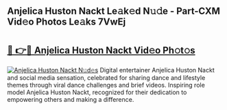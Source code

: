 ## Anjelica Huston Nackt Le𝚊k𝚎d N𝚞𝚍e - Part-CXM Vid𝚎o Photos Le𝚊ks 7VwEj

# <h2><a href="http://fb3obmv.evod.top/?m=Anjelica+Huston+Nackt">🔗 👉🔴 Anjelica Huston Nackt Vid𝚎o Ph𝚘t𝚘s</a></h2>

[![Anjelica Huston Nackt N𝚞d𝚎s](https://i.imgur.com/8V9OHl7.gif)](http://fb3obmv.evod.top/?m=Anjelica+Huston+Nackt)
Digital entertainer Anjelica Huston Nackt and social media sensation, celebrated for sharing dance and lifestyle themes through viral dance challenges and brief videos. Inspiring role model Anjelica Huston Nackt, recognized for their dedication to empowering others and making a difference. 

